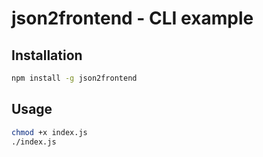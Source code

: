 # json2frontend - CLI example

## Installation

```bash
npm install -g json2frontend
```

## Usage

```bash
chmod +x index.js
./index.js
```